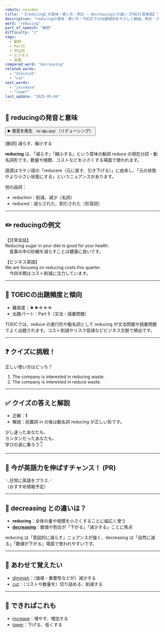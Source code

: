 ```yaml
---
robots: noindex
title: "【reducing】の意味・使い方・例文 ― decreasingとの違い【TOEIC英単語】"
description: "reducingの意味・使い方・TOEICでの出題傾向をやさしく解説。例文・クイズ付きでdecreasingとの違いもわかりやすく学べます。"
word: "reducing"
part_of_speech: "動詞"
difficulty: "2"
tags:
  - 動詞
  - Part5
  - 中立的
  - ビジネス
  - 会議
compared_word: "decreasing"
related_words:
  - "diminish"
  - "cut"
next_words:
  - "increase"
  - "lower"
last_update: "2025-05-04"
---
```


## 🔰 reducingの発音と意味

<button class="play-audio" onclick="playTTS('reducing')">
  <span class="play-audio-main">
    ▶️ 発音を再生　/rɪˈdjuːsɪŋ/
  </span>
  <span class="play-audio-sub">
    （リデューシング）
  </span>
</button>

[動詞] 減らす、縮小する

**reducing** は、「減らす」「縮小する」という意味の動詞 reduce の現在分詞・動名詞形です。数量や規模、コストなどを小さくする場面で使われます。

語源はラテン語の「reducere（元に戻す、引き下げる）」に由来し、「元の状態やより小さい状態にする」というニュアンスがあります。

他の品詞：  
- reduction：削減、減少（名詞）
- reduced：減らされた、割引された（形容詞）

---

## ✏️ reducingの例文

【日常会話】  
Reducing sugar in your diet is good for your health.  
　食事の中の砂糖を減らすことは健康に良いです。

【ビジネス英語】  
We are focusing on reducing costs this quarter.  
　今四半期はコスト削減に注力しています。

---

## 🎯 TOEICの出題頻度と傾向

- 難易度：★★☆☆☆
- 出題パート：Part 5（文法・語彙問題）

TOEICでは、reduce の進行形や動名詞として reducing が文法問題や語彙問題でよく出題されます。コスト削減やリスク低減などビジネス文脈で頻出です。

---

## ❓ クイズに挑戦！

正しい使い方はどっち？

1. The company is interested in reducing waste.  
2. The company is interested in reduce waste.

---

## ✅ クイズの答えと解説

- 正解：**1**
- 解説：前置詞 in の後は動名詞 reducing が正しい形です。

少し迷ったあなたも、  
カンタンだったあなたも、  
学びの波に乗ろう👇️

---

## 🚀 今が英語力を伸ばすチャンス！ (PR)

<div class="info-center">
＼日常に英語をプラス／<br>  
（おすすめ情報予定）
</div>

---

## 🤔  decreasing との違いは？

- **reducing**：全体の量や規模を小さくすることに幅広く使う
- **[decreasing](/word/decreasing)**：数値や割合が「下がる」「減少する」ことに焦点

reducing は「意図的に減らす」ニュアンスが強く、decreasing は「自然に減る」「数値が下がる」場面で使われやすいです。

---

## 🧩 あわせて覚えたい

- [diminish](/word/diminish)：（価値・重要性などが）減少する
- [cut](/word/cut)：（コストや数量を）切り詰める、削減する

---

## 📖 できればこれも

- [increase](/word/increase)：増やす、増加する
- [lower](/word/lower)：下げる、低くする

<!-- cvid: aid01_bid23 -->

